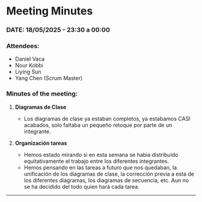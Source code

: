 # Meeting Minutes  

### DATE: 18/05/2025 - 23:30 a 00:00

### Attendees:  
- Daniel Vaca   
- Nour Kobbi  
- Liying Sun  
- Yang Chen  (Scrum Master)


### Minutes of the meeting:  
1. **Diagramas de Clase**
   - Los diagramas de clase ya estaban completos, ya estabamos CASI acabados, solo faltaba un pequeño retoque por parte de un integrante.

2. **Organización tareas**
   - Hemos estado mirando si en esta semana se habia distribuido equitativamente el trabajo entre los diferentes integrantes.
   - Hemos pensando en las tareas a futuro que nos quedaban, la unificación de los diagramas de clase, la corrección previa a esta de los diferentes diagramas, los diagramas de secuencia, etc. Aun no se ha decidido del todo quien hará cada tarea.
---
